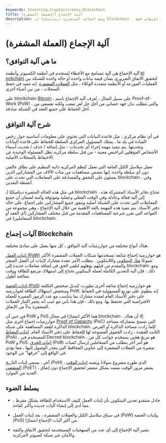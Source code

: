 ```yaml
---
keywords: Investing,Cryptocurrency,Blockchain
title: آلية الإجماع (العملة المشفرة)
description: وسط الحالة المتغيرة ديناميكيًا لـ blockchain ، تضمن آلية إجماع الحفاظ على الحالة الحقيقية للنظام فقط.
---
```


# آلية الإجماع (العملة المشفرة)
## ما هي آلية التوافق؟

آلية الإجماع هي آلية تتسامح مع الأخطاء تُستخدم في أنظمة الكمبيوتر وأنظمة [bl](/blockchain) [ockchain](/blockchain) لتحقيق الاتفاق الضروري بشأن قيمة بيانات واحدة أو حالة واحدة للشبكة بين العمليات الموزعة أو الأنظمة متعددة الوكلاء ، مثل [العملات المشفرة](/cryptocurrency). إنه مفيد في حفظ السجلات ، من بين أشياء أخرى.

على blockchain [Bitcoin](/bitcoin) ، على سبيل المثال ، تُعرف آلية الإجماع باسم Proof-of-Work (PoW) ، والتي تتطلب بذل جهد حسابي من أجل حل لغز صعب ولكنه تعسفي من أجل الحفاظ على جميع العقد في الشبكة صادقة.

## شرح آلية التوافق

في أي نظام مركزي ، مثل قاعدة البيانات التي تحتوي على معلومات أساسية حول رخص القيادة في بلد ما ، يمتلك المسؤول المركزي السلطة للحفاظ على قاعدة البيانات وتحديثها. يتم تنفيذ مهمة إجراء أي تحديثات - مثل إضافة / حذف / تحديث أسماء الأشخاص المؤهلين لتراخيص معينة - من قبل سلطة مركزية تظل المسئولة الوحيدة عن الاحتفاظ بالسجلات الأصلية.

تعمل سلاسل الكتل العامة التي تعمل كنظم لامركزية ذاتية التنظيم على نطاق عالمي دون أي سلطة واحدة. إنها تتضمن مساهمات من مئات الآلاف من المشاركين الذين يعملون على التحقق والمصادقة على المعاملات التي تحدث على blockchain ، وفي أنشطة التعدين.

في مثل هذه الحالة المتغيرة ديناميكيًا لـ blockchain ، تحتاج دفاتر الأستاذ المشتركة هذه إلى آلية فعالة وعادلة وفي الوقت الفعلي وعملية وموثوقة وآمنة لضمان أن جميع المعاملات التي تحدث على الشبكة أصلية ويتفق جميع المشاركين على إجماع. على حالة دفتر الأستاذ. يتم تنفيذ هذه المهمة بالغة الأهمية من خلال آلية الإجماع ، وهي مجموعة من القواعد التي تقرر شرعية المساهمات المقدمة من قبل مختلف المشاركين (أي العقد أو المتعاملين) في blockchain.

## آليات إجماع Blockchain

هناك أنواع مختلفة من خوارزميات آلية التوافق ، كل منها يعمل على مبادئ مختلفة.

[إثبات العمل (PoW)](/proof-work) هو خوارزمية إجماع شائعة تستخدمها شبكات العملات المشفرة الأكثر شيوعًا [مثل](/litecoin) [البيتكوين](/bitcoin) واللايتكوين . يتطلب الأمر عقدة مشارك لإثبات أن العمل المنجز والمقدم من قبلهم يؤهلهم لتلقي الحق في إضافة معاملات جديدة إلى blockchain. ومع ذلك ، فإن آلية التعدين الكاملة لعملة البيتكوين تحتاج إلى استهلاك مرتفع للطاقة ووقت معالجة أطول.

[إثبات الحصة (PoS)](/proof-stake-pos) هو خوارزمية إجماع شائعة أخرى تطورت كبديل منخفض التكلفة ومنخفض استهلاك الطاقة لخوارزمية PoW. إنه ينطوي على توزيع المسؤولية في الحفاظ على دفتر الأستاذ العام لعقدة مشارك بما يتناسب مع عدد الرموز المميزة للعملة الافتراضية التي تحتفظ بها. ومع ذلك ، فإن هذا يأتي مع عيب أنه يحفز اكتناز العملات المشفرة بدلاً من الإنفاق.

في حين أن PoW و PoS هما الأكثر انتشارًا في مجال blockchain ، إلا أن هناك خوارزميات إجماع أخرى مثل [Proof of Capacity](/proof-capacity-cryptocurrency) (PoC) التي تسمح بمشاركة مساحة الذاكرة للعقد المساهمة على شبكة blockchain. كلما زادت مساحة الذاكرة أو القرص الثابت للعقدة ، زادت الحقوق الممنوحة لها للحفاظ على دفتر الأستاذ العام. [إثبات النشاط](/proof-activity-cryptocurrency) (PoA) ، المستخدم في Decred blockchain ، هو مزيج هجين يستخدم جوانب كل من PoW و PoS. [إثبات الحرق](/proof-burn-cryptocurrency) (PoB) هو أمر آخر يتطلب من المتعاملين إرسال كميات صغيرة من العملات المشفرة إلى عناوين المحافظ التي يتعذر الوصول إليها ، مما يؤدي في الواقع إلى "حرقها" من الوجود.

آخر ، يسمى إثبات التاريخ (PoH) ، الذي طوره مشروع سولانا ويشبه [إثبات الوقت المنقضي](/proof-elapsed-time-cryptocurrency) (PoET) ، يشفر مرور الوقت نفسه بشكل مشفر لتحقيق الإجماع دون إنفاق العديد من الموارد.

## يسلط الضوء

- جادل منتقدو تعدين البيتكوين بأن إثبات العمل كثيف الاستخدام للطاقة بشكل مفرط ، مما أدى إلى إنشاء آليات جديدة وأكثر كفاءة.

- في سياق سلاسل الكتل والعملات المشفرة ، يعد إثبات العمل (PoW) وإثبات الحصة (PoS) من أكثر آليات الإجماع انتشارًا.

- تشير آلية الإجماع إلى أي عدد من المنهجيات المستخدمة لتحقيق الاتفاق والثقة والأمان عبر شبكة كمبيوتر لامركزية.

